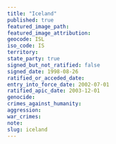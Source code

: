 ```yaml
---
title: "Iceland"
published: true
featured_image_path:
featured_image_attribution:
geocode: ISL
iso_code: IS
territory:
state_party: true
signed_but_not_ratified: false
signed_date: 1998-08-26
ratified_or_acceded_date:
entry_into_force_date: 2002-07-01
ratified_apic_date: 2003-12-01
genocide:
crimes_against_humanity:
aggression:
war_crimes:
note:
slug: iceland
---
```

